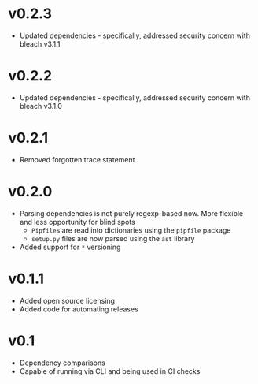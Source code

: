 # v0.2.3 #
* Updated dependencies - specifically, addressed security concern with bleach v3.1.1

# v0.2.2 #
* Updated dependencies - specifically, addressed security concern with bleach v3.1.0

# v0.2.1 #
* Removed forgotten trace statement

# v0.2.0 #
* Parsing dependencies is not purely regexp-based now. More flexible and
less opportunity for blind spots
    * `Pipfile`s are read into dictionaries using the `pipfile` package
    * `setup.py` files are now parsed using the `ast` library
* Added support for `*` versioning

# v0.1.1 #
* Added open source licensing
* Added code for automating releases

# v0.1 #
* Dependency comparisons
* Capable of running via CLI and being used in CI checks
